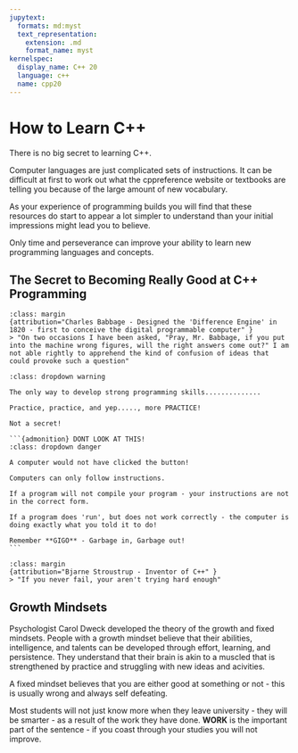 ```yaml
---
jupytext:
  formats: md:myst
  text_representation:
    extension: .md
    format_name: myst
kernelspec:
  display_name: C++ 20
  language: c++
  name: cpp20
---
```

# How to Learn C++

There is no big secret to learning C++.

Computer languages are just complicated sets of instructions. It can be difficult at first to work out what the cppreference website or textbooks are telling you because of the large amount of new vocabulary.

As your experience of programming builds you will find that these resources do start to appear a lot simpler to understand than your initial impressions might lead you to believe. 

Only time and perseverance can improve your ability to learn new programming languages and concepts.


## The Secret to Becoming Really Good at C++ Programming
```{note}
:class: margin
{attribution="Charles Babbage - Designed the 'Difference Engine' in 1820 - first to conceive the digital programmable computer" }
> "On two occasions I have been asked, "Pray, Mr. Babbage, if you put into the machine wrong figures, will the right answers come out?" I am not able rightly to apprehend the kind of confusion of ideas that could provoke such a question"
```

````{admonition} TOP SECRET INFORMATION
:class: dropdown warning

The only way to develop strong programming skills.............. 

Practice, practice, and yep....., more PRACTICE!

Not a secret!

```{admonition} DONT LOOK AT THIS!
:class: dropdown danger

A computer would not have clicked the button! 

Computers can only follow instructions. 

If a program will not compile your program - your instructions are not in the correct form. 

If a program does 'run', but does not work correctly - the computer is doing exactly what you told it to do!

Remember **GIGO** - Garbage in, Garbage out!
```
````
```{note}
:class: margin
{attribution="Bjarne Stroustrup - Inventor of C++" }
> "If you never fail, your aren't trying hard enough"
```

## Growth Mindsets

Psychologist Carol Dweck developed the theory of the growth and fixed mindsets. People with a growth mindset believe that their abilities, intelligence, and talents can be developed through effort, learning, and persistence. They understand that their brain is akin to a muscled that is strengthened by practice and struggling with new ideas and acivities.

A fixed mindset believes that you are either good at something or not - this is usually wrong and always self defeating. 

Most students will not just know more when they leave university - they will be smarter - as a result of the work they have done. **WORK** is the important part of the sentence - if you coast through your studies you will not improve.

